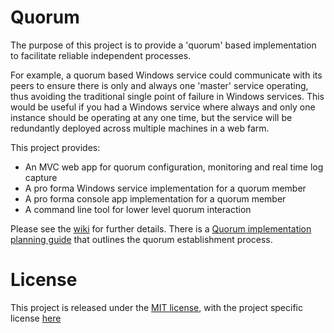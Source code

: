 # Quorum
The purpose of this project is to provide a 'quorum' based implementation to facilitate reliable independent processes. 

For example, a quorum based Windows service could communicate with its peers to ensure there is only and always one 'master' service operating, thus avoiding the traditional single point of failure in Windows services. This would be useful if you had a Windows service where always and only one instance should be operating at any one time, but the service will be redundantly deployed across multiple machines in a web farm.

This project provides:

* An MVC web app for quorum configuration, monitoring and real time log capture
* A pro forma Windows service implementation for a quorum member
* A pro forma console app implementation for a quorum member
* A command line tool for lower level quorum interaction

Please see the [wiki](https://github.com/afgbeveridge/Quorum/wiki) for further details. There is a [Quorum implementation planning guide](https://github.com/afgbeveridge/Quorum/wiki/Planning-a-quorum-implementation) that outlines the quorum establishment process.

# License
This project is released under the [MIT license](https://opensource.org/licenses/MIT), with the project specific license [here](https://github.com/afgbeveridge/Quorum/blob/master/license.md)
